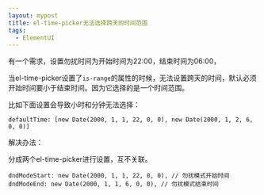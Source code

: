 ```yaml
---
layout: mypost
title: el-time-picker无法选择跨天的时间范围
tags:
  - ElementUI
---
```


有一个需求，设置勿扰时间为开始时间为22:00，结束时间为06:00，

当el-time-picker设置了`is-range`的属性的时候，无法设置跨天的时间，默认必须开始时间要小于结束时间。因为它选择的是一个时间范围。

比如下面设置会导致小时和分钟无法选择：

```
defaultTime: [new Date(2000, 1, 1, 22, 0, 0), new Date(2000, 1, 2, 6, 0, 0)]
```

解决办法：

分成两个el-time-picker进行设置，互不关联。

```
dndModeStart: new Date(2000, 1, 1, 22, 0, 0), // 勿扰模式开始时间
dndModeEnd: new Date(2000, 1, 1, 6, 0, 0), // 勿扰模式结束时间
```



